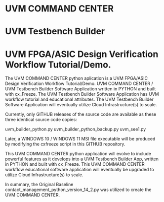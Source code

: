 # UVM COMMAND CENTER
# UVM Testbench Builder
# UVM FPGA/ASIC Design Verification Workflow Tutorial/Demo.

The UVM COMMAND CENTER python aplication is a UVM FPGA/ASIC Design Verification Workflow Tutorial/Demo. UVM COMMAND CENTER / UVM Testbench Builder Software Application written in PYTHON and built with cx_Freeze. The UVM Testbench Builder Software Application has UVM workflow tutorial and educational attributes. The UVM Testbench Builder Software Application will eventually utilize Cloud Infrastructure(s) to scale. 

Currently, only GITHUB releases of the source code are available as these three identical source code copies:

uvm_builder_python.py
uvm_builder_python_backup.py
uvm_see1.py

Later, a WINDOWS 10 / WINDOWS 11 MSI file executable will be produced by modifying the cxfreeze script in this GITHUB repository.

This UVM COMMAND CENTER python application will evolve to include powerful features as it develops into a UVM Testbench Builder App, written in PYTHON and built with cx_Freeze. This UVM COMMAND CENTER workflow educational software application will eventually be upgraded to utilize Cloud Infrastructure(s) to scale.

In summary,  the Original Baseline contact_management_python_version_14_2.py was utilized to create the UVM COMMAND CENTER.



